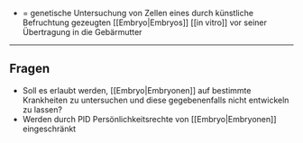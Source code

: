 - = genetische Untersuchung von Zellen eines durch künstliche Befruchtung gezeugten [[Embryo|Embryos]] [[in vitro]] vor seiner Übertragung in die Gebärmutter
---
## Fragen
-  Soll es erlaubt werden, [[Embryo|Embryonen]] auf bestimmte Krankheiten zu untersuchen und diese gegebenenfalls nicht entwickeln zu lassen?
- Werden durch PID Persönlichkeitsrechte von [[Embryo|Embryonen]] eingeschränkt
